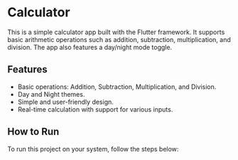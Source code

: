 #  Calculator
This is a simple calculator app built with the Flutter framework. It supports basic arithmetic operations such as addition, subtraction, multiplication, and division. The app also features a day/night mode toggle.

## Features

- Basic operations: Addition, Subtraction, Multiplication, and Division.
- Day and Night themes.
- Simple and user-friendly design.
- Real-time calculation with support for various inputs.

## How to Run

To run this project on your system, follow the steps below:

